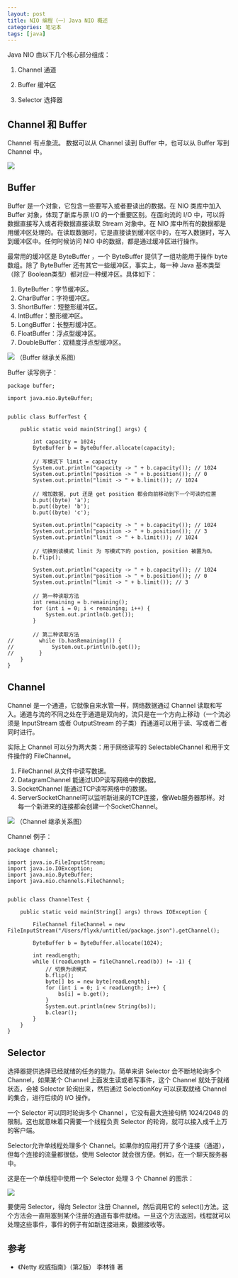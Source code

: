 ```yaml
---
layout: post
title: NIO 编程（一）Java NIO 概述
categories: 笔记本
tags: [java]
---
```


Java NIO 由以下几个核心部分组成：

1. Channel 通道

2. Buffer 缓冲区

3. Selector 选择器

## Channel 和 Buffer

Channel 有点象流。 数据可以从 Channel 读到 Buffer 中，也可以从 Buffer 写到 Channel 中。

![](/assets/images/post/java/overview-channels-buffers.png)

## Buffer

Buffer 是一个对象，它包含一些要写入或者要读出的数据。在 NIO 类库中加入 Buffer 对象，体现了新库与原 I/O 的一个重要区别。在面向流的 I/O 中，可以将数据直接写入或者将数据直接读取 Stream 对象中。在 NIO 库中所有的数据都是用缓冲区处理的。在读取数据时，它是直接读到缓冲区中的，在写入数据时，写入到缓冲区中。任何时候访问 NIO 中的数据，都是通过缓冲区进行操作。

最常用的缓冲区是 ByteBuffer ，一个 ByteBuffer 提供了一组功能用于操作 byte 数组。除了 ByteBuffer 还有其它一些缓冲区，事实上，每一种 Java 基本类型（除了 Boolean类型）都对应一种缓冲区。具体如下：

1. ByteBuffer：字节缓冲区。
2. CharBuffer：字符缓冲区。
3. ShortBuffer：短整形缓冲区。
4. IntBuffer：整形缓冲区。
5. LongBuffer：长整形缓冲区。
6. FloatBuffer：浮点型缓冲区。
7. DoubleBuffer：双精度浮点型缓冲区。

![](/assets/images/post/java/buffer.png)
（Buffer 继承关系图）

Buffer 读写例子：

```
package buffer;

import java.nio.ByteBuffer;


public class BufferTest {

    public static void main(String[] args) {

        int capacity = 1024;
        ByteBuffer b = ByteBuffer.allocate(capacity);

        // 写模式下 limit = capacity
        System.out.println("capacity -> " + b.capacity()); // 1024
        System.out.println("position -> " + b.position()); // 0
        System.out.println("limit -> " + b.limit()); // 1024

        // 增加数据, put 还是 get position 都会向前移动到下一个可读的位置
        b.put((byte) 'a');
        b.put((byte) 'b');
        b.put((byte) 'c');

        System.out.println("capacity -> " + b.capacity()); // 1024
        System.out.println("position -> " + b.position()); // 3
        System.out.println("limit -> " + b.limit()); // 1024

        // 切换到读模式 limit 为 写模式下的 postion, position 被置为0。
        b.flip();

        System.out.println("capacity -> " + b.capacity()); // 1024
        System.out.println("position -> " + b.position()); // 0
        System.out.println("limit -> " + b.limit()); // 3

        // 第一种读取方法
        int remaining = b.remaining();
        for (int i = 0; i < remaining; i++) {
            System.out.println(b.get());
        }

        // 第二种读取方法
//        while (b.hasRemaining()) {
//            System.out.println(b.get());
//        }
    }
}

```

## Channel

Channel 是一个通道，它就像自来水管一样，网络数据通过 Channel 读取和写入。通道与流的不同之处在于通道是双向的，流只是在一个方向上移动（一个流必须是 InputStream 或者 OutputStream 的子类）而通道可以用于读、写或者二者同时进行。

实际上 Channel 可以分为两大类：用于网络读写的 SelectableChannel 和用于文件操作的 FileChannel。

1. FileChannel 从文件中读写数据。
2. DatagramChannel 能通过UDP读写网络中的数据。
3. SocketChannel 能通过TCP读写网络中的数据。
4. ServerSocketChannel可以监听新进来的TCP连接，像Web服务器那样。对每一个新进来的连接都会创建一个SocketChannel。

![](/assets/images/post/java/channel.png)
（Channel 继承关系图）

Channel 例子：

```
package channel;

import java.io.FileInputStream;
import java.io.IOException;
import java.nio.ByteBuffer;
import java.nio.channels.FileChannel;


public class ChannelTest {

    public static void main(String[] args) throws IOException {

        FileChannel fileChannel = new FileInputStream("/Users/flyxk/untitled/package.json").getChannel();

        ByteBuffer b = ByteBuffer.allocate(1024);

        int readLength;
        while ((readLength = fileChannel.read(b)) != -1) {
            // 切换为读模式
            b.flip();
            byte[] bs = new byte[readLength];
            for (int i = 0; i < readLength; i++) {
                bs[i] = b.get();
            }
            System.out.println(new String(bs));
            b.clear();
        }
    }
}

```

## Selector

选择器提供选择已经就绪的任务的能力。简单来讲 Selector 会不断地轮询多个 Channel，如果某个 Channel 上面发生读或者写事件，这个 Channel 就处于就绪状态，会被 Selector 轮询出来，然后通过 SelectionKey 可以获取就绪 Channel 的集合，进行后续的 I/O 操作。

一个 Selector 可以同时轮询多个 Channel ，它没有最大连接句柄 1024/2048 的限制。这也就意味着只需要一个线程负责 Selector 的轮询，就可以接入成千上万的客户端。

Selector允许单线程处理多个 Channel。如果你的应用打开了多个连接（通道），但每个连接的流量都很低，使用 Selector 就会很方便。例如，在一个聊天服务器中。

这是在一个单线程中使用一个 Selector 处理 3 个 Channel 的图示：

![](/assets/images/post/java/overview-selectors.png)

要使用 Selector，得向 Selector 注册 Channel，然后调用它的 select()方法。这个方法会一直阻塞到某个注册的通道有事件就绪。一旦这个方法返回，线程就可以处理这些事件，事件的例子有如新连接进来，数据接收等。



## 参考

* 《Netty 权威指南》（第2版） 李林锋 著
